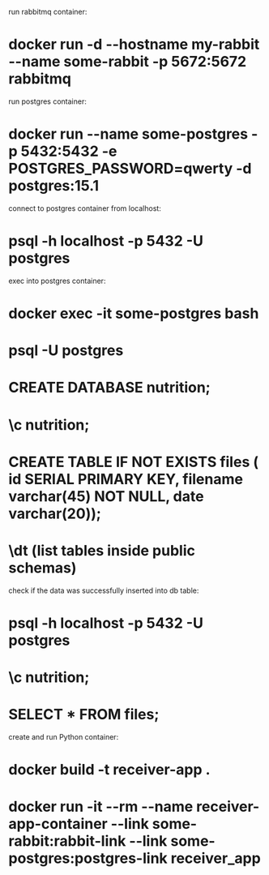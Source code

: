 run rabbitmq container:
# docker run -d --hostname my-rabbit --name some-rabbit -p 5672:5672 rabbitmq

run postgres container:
# docker run --name some-postgres -p 5432:5432 -e POSTGRES_PASSWORD=qwerty -d postgres:15.1

connect to postgres container from localhost:
# psql -h localhost -p 5432 -U postgres

exec into postgres container:
# docker exec -it some-postgres bash
# psql -U postgres
# CREATE DATABASE nutrition;
# \c nutrition;
# CREATE TABLE IF NOT EXISTS files ( id SERIAL PRIMARY KEY, filename varchar(45) NOT NULL, date varchar(20));
# \dt (list tables inside public schemas)

check if the data was successfully inserted into db table:
# psql -h localhost -p 5432 -U postgres
# \c nutrition;
# SELECT * FROM files;

create and run Python container:
# docker build -t receiver-app .
# docker run -it --rm --name receiver-app-container --link some-rabbit:rabbit-link --link some-postgres:postgres-link receiver_app